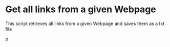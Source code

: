 # Get all links from a given Webpage
This script retrieves all links from a given Webpage and saves them as a txt file

p